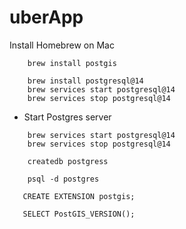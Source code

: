# uberApp


Install Homebrew on Mac
```shell
    brew install postgis
```
```shell
    brew install postgresql@14
    brew services start postgresql@14
    brew services stop postgresql@14
```
- Start Postgres server
```shell
    brew services start postgresql@14
    brew services stop postgresql@14
```
```shell
    createdb postgress
```
```shell
    psql -d postgres
```
```shell
   CREATE EXTENSION postgis;
```
```shell
   SELECT PostGIS_VERSION();
```
